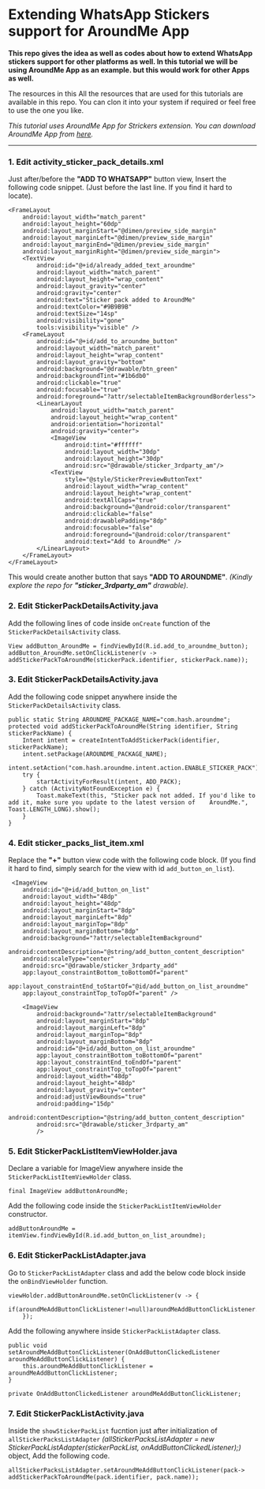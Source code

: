 # Extending WhatsApp Stickers support for AroundMe App

**This repo gives the idea as well as codes about how to extend WhatsApp stickers support for other platforms as well. In this tutorial we will be using AroundMe App as an example. but this would work for other Apps as well.**

The resources in this  All the resources that are used for this tutorials are available in this repo. You can clon it into your system if required or feel free to use the one you like. 

*This tutorial uses AroundMe App for Strickers extension. You can download AroundMe App from [here](https://youtu.be/0ocf7u76WSo).*

---

### 1. Edit **activity_sticker_pack_details.xml**

Just after/before the **"ADD TO WHATSAPP"** button view, Insert the following code snippet. (Just before the last line. If you find it hard to locate).

    <FrameLayout
        android:layout_width="match_parent"
        android:layout_height="60dp"
        android:layout_marginStart="@dimen/preview_side_margin"
        android:layout_marginLeft="@dimen/preview_side_margin"
        android:layout_marginEnd="@dimen/preview_side_margin"
        android:layout_marginRight="@dimen/preview_side_margin">
        <TextView
            android:id="@+id/already_added_text_aroundme"
            android:layout_width="match_parent"
            android:layout_height="wrap_content"
            android:layout_gravity="center"
            android:gravity="center"
            android:text="Sticker pack added to AroundMe"
            android:textColor="#9B9B9B"
            android:textSize="14sp"
            android:visibility="gone"
            tools:visibility="visible" />
        <FrameLayout
            android:id="@+id/add_to_aroundme_button"
            android:layout_width="match_parent"
            android:layout_height="wrap_content"
            android:layout_gravity="bottom"
            android:background="@drawable/btn_green"
            android:backgroundTint="#1b6db0"
            android:clickable="true"
            android:focusable="true"
            android:foreground="?attr/selectableItemBackgroundBorderless">
            <LinearLayout
                android:layout_width="match_parent"
                android:layout_height="wrap_content"
                android:orientation="horizontal"
                android:gravity="center">
                <ImageView
                    android:tint="#ffffff"
                    android:layout_width="30dp"
                    android:layout_height="30dp"
                    android:src="@drawable/sticker_3rdparty_am"/>
                <TextView
                    style="@style/StickerPreviewButtonText"
                    android:layout_width="wrap_content"
                    android:layout_height="wrap_content"
                    android:textAllCaps="true"
                    android:background="@android:color/transparent"
                    android:clickable="false"
                    android:drawablePadding="8dp"
                    android:focusable="false"
                    android:foreground="@android:color/transparent"
                    android:text="Add to AroundMe" />
            </LinearLayout>
        </FrameLayout>
    </FrameLayout>
    
This would create another button that says **"ADD TO AROUNDME"**. *(Kindly explore the repo for **"sticker_3rdparty_am"** drawable)*.

### 2. Edit **StickerPackDetailsActivity.java**
Add the following lines of code inside ```onCreate``` function of the ```StickerPackDetailsActivity``` class.

    View addButton_AroundMe = findViewById(R.id.add_to_aroundme_button);
    addButton_AroundMe.setOnClickListener(v -> addStickerPackToAroundMe(stickerPack.identifier, stickerPack.name));

### 3. Edit **StickerPackDetailsActivity.java**
Add the following code snippet anywhere inside the ```StickerPackDetailsActivity``` class.

    public static String AROUNDME_PACKAGE_NAME="com.hash.aroundme";
    protected void addStickerPackToAroundMe(String identifier, String stickerPackName) {
        Intent intent = createIntentToAddStickerPack(identifier, stickerPackName);
        intent.setPackage(AROUNDME_PACKAGE_NAME);
        intent.setAction("com.hash.aroundme.intent.action.ENABLE_STICKER_PACK");
        try {
            startActivityForResult(intent, ADD_PACK);
        } catch (ActivityNotFoundException e) {
            Toast.makeText(this, "Sticker pack not added. If you'd like to add it, make sure you update to the latest version of    AroundMe.", Toast.LENGTH_LONG).show();
        }
    }

### 4. Edit **sticker_packs_list_item.xml**
Replace the **"+"** button view code with the following code block. (If you find it hard to find, simply search for the view with id ```add_button_on_list```).

     <ImageView
        android:id="@+id/add_button_on_list"
        android:layout_width="48dp"
        android:layout_height="48dp"
        android:layout_marginStart="8dp"
        android:layout_marginLeft="8dp"
        android:layout_marginTop="8dp"
        android:layout_marginBottom="8dp"
        android:background="?attr/selectableItemBackground"
        android:contentDescription="@string/add_button_content_description"
        android:scaleType="center"
        android:src="@drawable/sticker_3rdparty_add"
        app:layout_constraintBottom_toBottomOf="parent"
        app:layout_constraintEnd_toStartOf="@id/add_button_on_list_aroundme"
        app:layout_constraintTop_toTopOf="parent" />

        <ImageView
            android:background="?attr/selectableItemBackground"
            android:layout_marginStart="8dp"
            android:layout_marginLeft="8dp"
            android:layout_marginTop="8dp"
            android:layout_marginBottom="8dp"
            android:id="@+id/add_button_on_list_aroundme"
            app:layout_constraintBottom_toBottomOf="parent"
            app:layout_constraintEnd_toEndOf="parent"
            app:layout_constraintTop_toTopOf="parent"
            android:layout_width="48dp"
            android:layout_height="48dp"
            android:layout_gravity="center"
            android:adjustViewBounds="true"
            android:padding="15dp"
            android:contentDescription="@string/add_button_content_description"
            android:src="@drawable/sticker_3rdparty_am"
            />
    
### 5. Edit **StickerPackListItemViewHolder.java**
Declare a variable for ImageView anywhere inside the ```StickerPackListItemViewHolder``` class.

    final ImageView addButtonAroundMe;
    
Add the following code inside the ```StickerPackListItemViewHolder``` constructor.

    addButtonAroundMe = itemView.findViewById(R.id.add_button_on_list_aroundme);
    
### 6. Edit **StickerPackListAdapter.java**
Go to ```StickerPackListAdapter``` class and add the below code block inside the ```onBindViewHolder``` function.

    viewHolder.addButtonAroundMe.setOnClickListener(v -> {
            if(aroundMeAddButtonClickListener!=null)aroundMeAddButtonClickListener.onAddButtonClicked(pack);
        });

Add the following anywhere inside ```StickerPackListAdapter``` class.

    public void setAroundMeAddButtonClickListener(OnAddButtonClickedListener aroundMeAddButtonClickListener) {
        this.aroundMeAddButtonClickListener = aroundMeAddButtonClickListener;
    }

    private OnAddButtonClickedListener aroundMeAddButtonClickListener;
    
    
### 7. Edit **StickerPackListActivity.java**

Inside the ```showStickerPackList``` fucntion just after initialization of ```allStickerPacksListAdapter```  *(allStickerPacksListAdapter = new StickerPackListAdapter(stickerPackList, onAddButtonClickedListener);)* object, Add the following code.


    allStickerPacksListAdapter.setAroundMeAddButtonClickListener(pack-> addStickerPackToAroundMe(pack.identifier, pack.name));    
